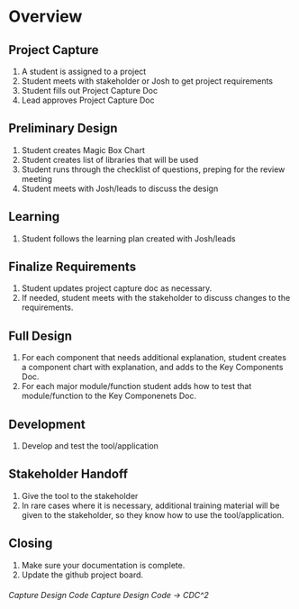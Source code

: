 # Overview

## Project Capture
1. A student is assigned to a project
1. Student meets with stakeholder or Josh to get project requirements
1. Student fills out Project Capture Doc
1. Lead approves Project Capture Doc

## Preliminary Design
1. Student creates Magic Box Chart
1. Student creates list of libraries that will be used
1. Student runs through the checklist of questions, preping for the review meeting
1. Student meets with Josh/leads to discuss the design

## Learning
1. Student follows the learning plan created with Josh/leads

## Finalize Requirements
1. Student updates project capture doc as necessary.
1. If needed, student meets with the stakeholder to discuss changes to the requirements.

## Full Design
1. For each component that needs additional explanation, student creates a component chart with explanation, and adds to the Key Components Doc.
1. For each major module/function student adds how to test that module/function to the Key Componenets Doc.

## Development
1. Develop and test the tool/application

<!-- This may be updated later -->

## Stakeholder Handoff
1. Give the tool to the stakeholder
1. In rare cases where it is necessary, additional training material will be given to the stakeholder, so they know how to use the tool/application.

## Closing
1. Make sure your documentation is complete.
1. Update the github project board.


<!--
## Understand The Problem + How to Solve ((*Design*))
while (!approved) {
^ Produce the Key Components Doc \
^^ Learning Proposal for things that are needed to learn, time expectations (not an artifact) \
^^^ GetApproval (You, Josh, KeyComponentsDoc, LearningProposal) \
}
## Learning Phase ((*Code*))
while  ( (!Learned && !TimesUp) || !DeliverableCreated) { \
   Learned = LearnFromPeer(Employee, Topic); \
   Learned L= LearnFromInternet(); \
   Learned = LearnFromMakingPrototypes(); \
   DeliverableCreated = MakeDeliverable(); \
   Learned = LearnFromJosh(); \
}
-->

###### Capture Design Code Capture Design Code -> CDC^2
